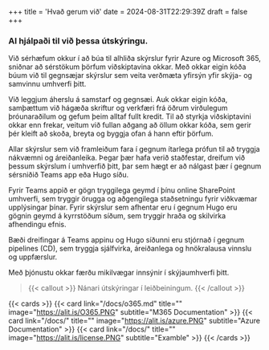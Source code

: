 +++
title = 'Hvað gerum við'
date = 2024-08-31T22:29:39Z
draft = false
+++


### AI hjálpaði til við þessa útskýringu.
Við sérhæfum okkur í að búa til alhliða skýrslur fyrir Azure og Microsoft 365, sniðnar að sérstökum þörfum viðskiptavina okkar. Með okkar eigin kóða búum við til gegnsæjar skýrslur sem veita verðmæta yfirsýn yfir skýja- og samvinnu umhverfi þitt.

Við leggjum áherslu á samstarf og gegnsæi. Auk okkar eigin kóða, samþættum við hágæða skriftur og verkfæri frá öðrum virðulegum þróunaraðilum og gefum þeim alltaf fullt kredit. Til að styrkja viðskiptavini okkar enn frekar, veitum við fullan aðgang að öllum okkar kóða, sem gerir þér kleift að skoða, breyta og byggja ofan á hann eftir þörfum.

Allar skýrslur sem við framleiðum fara í gegnum ítarlega prófun til að tryggja nákvæmni og áreiðanleika. Þegar þær hafa verið staðfestar, dreifum við þessum skýrslum í umhverfið þitt, þar sem hægt er að nálgast þær í gegnum sérsniðið Teams app eða Hugo síðu.

Fyrir Teams appið er gögn tryggilega geymd í þínu online SharePoint umhverfi, sem tryggir örugga og aðgengilega staðsetningu fyrir viðkvæmar upplýsingar þínar. Fyrir skýrslur sem afhentar eru í gegnum Hugo eru gögnin geymd á kyrrstöðum síðum, sem tryggir hraða og skilvirka afhendingu efnis.

Bæði dreifingar á Teams appinu og Hugo síðunni eru stjórnað í gegnum pipelines (CD), sem tryggja sjálfvirka, áreiðanlega og hnökralausa vinnslu og uppfærslur.

Með þjónustu okkar færðu mikilvægar innsýnir í skýjaumhverfi þitt.


> {{< callout >}}
  Nánari útskýringar í leiðbeiningum.
{{< /callout >}}

{{< cards >}}
  {{< card link="/docs/o365.md" title="" image="https://alit.is/O365.PNG" subtitle="M365 Documentation" >}}
  {{< card link="/docs/" title="" image="https://alit.is/azure.PNG" subtitle="Azure Documentation" >}}
  {{< card link="/docs/" title="" image="https://alit.is/license.PNG" subtitle="Examble" >}}
{{< /cards >}}
